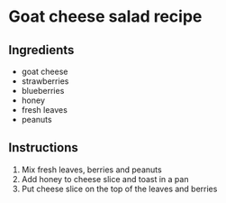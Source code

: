 # Goat cheese salad recipe


## Ingredients

- goat cheese
- strawberries
- blueberries
- honey
- fresh leaves
- peanuts


## Instructions
1. Mix fresh leaves, berries and peanuts
2. Add honey to cheese slice and toast in a pan
3. Put cheese slice on the top of the leaves and berries
